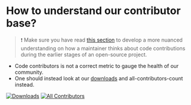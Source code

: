 # How to understand our contributor base?

>❗ Make sure you have read [this section](#nuanced-perspective-on-contributions) to develop a more nuanced understanding on how a maintainer thinks about code contributions during the earlier stages of an open-source project.

- Code contributors is not a correct metric to gauge the health of our community. 
- One should instead look at our [downloads](#downloads) and all-contributors-count instead. 

<a href="https://pepy.tech/badge/atri" target="_blank"><img src="https://pepy.tech/badge/atri" alt="Downloads"></a> [![All Contributors](https://img.shields.io/badge/all_contributors-52-orange.svg?style=flat-square)](#contributors-)